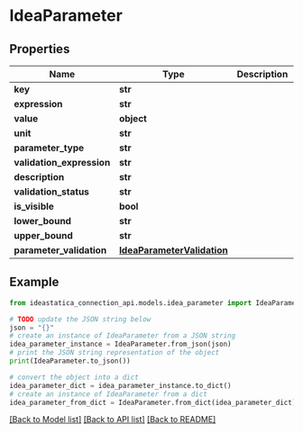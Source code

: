 # IdeaParameter


## Properties

Name | Type | Description | Notes
------------ | ------------- | ------------- | -------------
**key** | **str** |  | [optional] 
**expression** | **str** |  | [optional] 
**value** | **object** |  | [optional] 
**unit** | **str** |  | [optional] 
**parameter_type** | **str** |  | [optional] 
**validation_expression** | **str** |  | [optional] 
**description** | **str** |  | [optional] 
**validation_status** | **str** |  | [optional] 
**is_visible** | **bool** |  | [optional] 
**lower_bound** | **str** |  | [optional] 
**upper_bound** | **str** |  | [optional] 
**parameter_validation** | [**IdeaParameterValidation**](IdeaParameterValidation.md) |  | [optional] 

## Example

```python
from ideastatica_connection_api.models.idea_parameter import IdeaParameter

# TODO update the JSON string below
json = "{}"
# create an instance of IdeaParameter from a JSON string
idea_parameter_instance = IdeaParameter.from_json(json)
# print the JSON string representation of the object
print(IdeaParameter.to_json())

# convert the object into a dict
idea_parameter_dict = idea_parameter_instance.to_dict()
# create an instance of IdeaParameter from a dict
idea_parameter_from_dict = IdeaParameter.from_dict(idea_parameter_dict)
```
[[Back to Model list]](../README.md#documentation-for-models) [[Back to API list]](../README.md#documentation-for-api-endpoints) [[Back to README]](../README.md)


